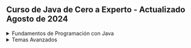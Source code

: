 ## Curso de Java de Cero a Experto - Actualizado Agosto de 2024

<details>
    <summary>Fundamentos de Programación con Java</summary>

### [Fundamentos de Programación con Java]()
<details>
    <summary>Sección 1: Bienvenidos a la Universidad Java</summary>

### [Sección 1: Bienvenidos a la Universidad Java](Seccion01-Bienvenidos-a-la-Universidad-Java)

</details>

<details>
    <summary>Sección 2: Intducción a Java</summary>

### [Sección 2: Intducción a Java](Seccion02-Introduccion-a-Java)
* Introducción a java
* Que es JDK
* Instalación de JDK
* Que es un IDE
* Instalación de Intellij IDEA
* Hola Mundo con Java
* Ejemplo Hola Mundo
* [Reto - Presentate con Java ](Seccion02-Introduccion-a-Java/V09_Reto_Presentate_con_Java/Resolucion_Reto_presentate_Con_Java/src/Presentate.java)
* [Solución - presentate con Java - Presentate en Java ](Seccion02-Introduccion-a-Java/V10_Solucion_Presentate_con_Java/Docs/01-09-00-Solucion-Presentate-UJ.java)
* Instalación de Apache NetBeans
* Solución Hola Mundo con NetBeans
</details>

<details>
    <summary>Sección 3: Variables en Java</summary>

### [Sección 3: Variables en Java](Seccion03-Variables-en-Java)
* Variables en Java
* Ejemplo de Variables en Java
* Manejo de Memoria en Java
* Ejemplo Detalle Libro
* [Reto - Detalle de una Persona](Seccion03-Variables-en-Java/V17_Reto_Detalles_de_una_Persona/src/DetallePersona.java)
* [Solucón - Detalle de una Persona](Seccion03-Variables-en-Java/V18_Solucion_Detalle_de_una_Persona/src/DetallePersona.java)
* Tipos de Datos en Java - Parte 1
* Tipos de Datos en Java - Parte 2
* Reglas de Nombre de Variables en Java
* Ejemplo de Reglas de Nombres de Variables
* [Reto - Detalle de un Producto de una Tienda en Linea](Seccion03-Variables-en-Java/V23_Reto_Detalle_de_un_Producto_de_una_Tienda_en_Linea/src/DetalleProducto.java)
* [Solución Detalle de un Producto de una Tienda en Línea](Seccion03-Variables-en-Java/V24_Solucion_Detalle_de_un_producto_de_una_tienda_en_Linea/src/TiendaLinea.java)
* Tipo VAR en Java
* Ejemplo variables de tipo Var
* Concatenación de cadenas en Java
* Constantes en Java
* [Reto Reserva de Hoteles ](Seccion03-Variables-en-Java/V29_Reserva_de_Hoteles/src/ReservaHotel.java)
* [Solución - Reserva Hotel ](Seccion03-Variables-en-Java/V30_Solucion_Reserva_hoteles/src/ReservaHoteles.java)
</details>

<details>
    <summary>Sección 4: Manejo de Cadenas en Java</summary>

### [Sección 4: Manejo de Cadenas en Java](Seccion04-Manejo-de-cadenas-en-Java)
* Menejo de Cadenas en java
* Ejemplo de Cadenas en Java
* Manejo de Indices
* Inmutabilidad de Cadenas en Java
* Comparación de Cadenas en Java
* Métodos de Cadenas en Java
* Subcadenas en Java
* Busqueda de Subcadenas
* Reemplazar Subcadenas en Java
* Más Concatenación de Cadenas en Java
* Carácteres Especiales en Java
* [Reto Generador de Email ](Seccion04-Manejo-de-cadenas-en-Java/V42_Reto_Generador_de_Emails/src/GeneradorEmail.java)
* [Solución - Generador de Emails ](Seccion04-Manejo-de-cadenas-en-Java/V43_Solucion_Generador_de_Emails/src/GeneradroEmails.java)

</details>

<details>
    <summary>Sección 5: Entrada de datos por consola en Java</summary>

### [Sección 5: Entrada de datos por consola en Java](Seccion05-Entrada-de-datos-por-consola-en-java)
* Clase Scanner y Entrada de Datos
* Leer Tipo de datos en Java
* Conversión Tipos de Datos por Consola
* Ejemplo - Sistema de Empleados
* [Reto - Proyecto Recetas de Cocina](Seccion05-Entrada-de-datos-por-consola-en-java/V48_Reto_Proyecto_Recetas_de_Cocina/src/RecetasCocina.java)
* [Solución - Proyecto Recestas de Cocina ](Seccion05-Entrada-de-datos-por-consola-en-java/V49_Solucion_Proyecto_Recetas_de_Cocina/src/RecetasCocina.java)
* Números Aleatorios - clase Random en Java
* Formateo de Cadenas en Java
* Formateo de Cadenas parte 2
* [Reto - Generador de ID Único ](Seccion05-Entrada-de-datos-por-consola-en-java/V53_Reto_Generador_de_ID_Unico/src/GeneradorIDUnico.java)
* [Solución - Generador de ID Único ](Seccion05-Entrada-de-datos-por-consola-en-java/V54_Solucion_Generador_de_ID_Unico/src/GeneradorIdUnico.java)

</details>

<details>
    <summary>Sección 6: Operadores en Java</summary>

### [Sección 6: Operadores en Java](Seccion06-Operadores-en-java)
* Operadores en Java
* Operadores Aritméticos en Java
* Operadores Unarios en Java
* Operadores de Asignación Simple y Compuestos en Java
* Operadores de Comparación
* Operadores Lógico AND en Java
* Operador Lógico OR en Java 
* Operador Lógico NOT en Java
* [Ejemplo Determinar si un Valor esta dentro de Rango ](Seccion06-Operadores-en-java/V63_Ejemplo_Determinar_si_un_Valor_esta_dentro_de_Rango/src/ValorDentroRango.java)
* [Ejemplo Tienda con Descuento VIP ](Seccion06-Operadores-en-java/V64_Ejemplo_Tienda_con_Descuento_VIP/src/SistemaDescuentosVip.java)
* [Ejemplo Préstamo de Libros ](Seccion06-Operadores-en-java/V65_Ejemplo_Prestamo_de_Libros/src/SistemaPrestamoLibros.java)
* [Ejemplo Valro Fuera de Rango ](Seccion06-Operadores-en-java/V66_Ejemplo_Valor_Fuera_de_Rango/src/RangoVariable.java)
* [Ejemplo - Ticket de Venta ](Seccion06-Operadores-en-java/V67_Ejemplo_Ticket_de_Venta/src/TicketVenta.java)
* [Ejemplo - Ticket de venta Con Descuento ](Seccion06-Operadores-en-java/V68_Ejemplo_Ticket_de_Venta_con_Descuento/src/TicketVenta.java)
* [Reto - Sistema de Autenticación ](Seccion06-Operadores-en-java/V69_Reto_Sistema_de_Autenticacion/src/SistemaAutenticacion.java)
* [Solución - Sistema de Auytenticación ](Seccion06-Operadores-en-java/V70_Solucion_Sistema_de_Autentificacion/src/SistemaAutentificacion.java)
* [Reto - Calcular el Área de un Rectángulo](Seccion06-Operadores-en-java/V71_Reto_Calculo_del_Area_de_un_Rectangulo/src/CalculoRectangulo.java)
* [Solución Cálculo del Área de un Rectángulo ](Seccion06-Operadores-en-java/V72_Solucion_Calculo_del_Area_de_un_Rectangulo/src/CalculoAreaRectangulo.java)
* Precedencia de Operadores en Java

</details>

<details>
    <summary>Sección 7: Sentencias de Decisión en Java</summary>

### [Sección 7: Sentencias de Decisión en Java](Seccion07-Sentencias-de-Decision-en-java)
* Sentencias de Control en Java
* Diagrama de flujo
* Sentencia IF en Java
* Sentencia IF ELSE en java
* Sentencia IF ELSEIF ELSE en Java
* [Ejecución Paso a Paso (Modo Debug)](https://www.udemy.com/course/universidad-java-especialista-en-java-desde-cero-a-master/learn/lecture/44838447#overview)
* [Ejemplo Valor Positivo](Seccion07-Sentencias-de-Decision-en-java/V80_Ejemplo_Valor_Positivo/src/ValorPositivo.java)
* [Reto - Tienda en línea con descuento](Seccion07-Sentencias-de-Decision-en-java/V81_Reto_Tienda_en_Linea_con_Descuento/src/TiendaEnLinea.java)
* [Solución - Tiende en Línea con Descuento ](Seccion07-Sentencias-de-Decision-en-java/V82_Solucion_Tienda_en_Linea_con_Descuento/src/TiendaEnLinea.java)
* [Ejemplo Sistema Bancario ](Seccion07-Sentencias-de-Decision-en-java/V83_Ejemplo_Sistema_Bancario/src/SistemaBancario.java)
* [Ejemplo - Casa de los Espejos ](Seccion07-Sentencias-de-Decision-en-java/V84_Ejemplo_Casa_de_los_Espejos/src/CasaDeLosEspejos.java)
* Operador Ternario en Java
* [Aplicación Salud y Firness ](Seccion07-Sentencias-de-Decision-en-java/V86_Aplicacion_Salud_y_Fitness/src/SaludYFitness.java)
* [Reto - Sistema de Reserva de Hotel ](Seccion07-Sentencias-de-Decision-en-java/V87_Reto_Sistema_de_Reserva_de_Hotel/src/SistemaReservaHotel.java)
* [Solución - Sistema de Reserva de Hotal ](Seccion07-Sentencias-de-Decision-en-java/V88_Solucion_Sistema_de_Reserva_de_Hotel/src/SistemaReservaHotel.java)
* [Reto - Mayor de dos Números ](Seccion07-Sentencias-de-Decision-en-java/V89_Mayor_de_dos_Numeros/src/NumeroMayor.java)
* [Solución - El Mayor de dos números ](Seccion07-Sentencias-de-Decision-en-java/V90_Solucion_Mayor_de_dos_Numeros/src/MayorDeDosNumeros.java)
* [Reto - Estación del año ](Seccion07-Sentencias-de-Decision-en-java/V91_Reto_Estacion_del_Anio/src/EstacionDelAnio.java)
* [Solución - Estación del año ](Seccion07-Sentencias-de-Decision-en-java/V92_Solucion_Estacion_del_Anio/src/EstacionAnio.java)
* Sentencia Switch en Java
* [Ejemplo día de la semana con Switch ](Seccion07-Sentencias-de-Decision-en-java/V94_Ejemplo_dia_de_la_Semana_con_Switch/src/DiaSeamana.java)
* [Día de la semana con Switch Mejorado ](Seccion07-Sentencias-de-Decision-en-java/V95_Dia_de_la_Semana_con_Switch_Mejorado/src/DiaSemana.java)
* [Reto - Estación del año con Switch mejorado ](Seccion07-Sentencias-de-Decision-en-java/V96_Estacion_del_Anio_con_Switch_mejorado/src/EstacionDelAnioMejorado.java)
* [Reto - Sistema de Calificaciones ](Seccion07-Sentencias-de-Decision-en-java/V97_Reto_Sistema_de_Calificaciones/src/SistemaCalificaciones.java)
* [Solución Sistema de Calificaciones ](Seccion07-Sentencias-de-Decision-en-java/V98_Solucion_Sistema_de_Calificaciones/src/SistemaCalificaciones.java)
* [Reto - Sisema de Envios ](Seccion07-Sentencias-de-Decision-en-java/V99_Reto_Sistema_de_envios/src/SistemaEnvios.java)
* [Solucion - Sistema de envio ](Seccion07-Sentencias-de-Decision-en-java/V100_Solucion_Sistema_de_Envios/src/SistemaEnvios.java)
* [Reto - Sistema de Autenticación ](Seccion07-Sentencias-de-Decision-en-java/V101_Reto_Sistema_de_Autenticacion/src/SistemaAutenticacion.java)
* [Solución - Sistema de Autenticación ](Seccion07-Sentencias-de-Decision-en-java/V102_Solucion_Sistema_de_Autenticacion/src/SistemaAutenticacion.java)

</details>

<details>
    <summary>Sección 8: Ciclos en Java</summary>

### [Sección 8: Ciclos en Java](Seccion08-Ciclos-en-java)
* Ciclos en Java
* Ejercicio Ciclo While en Java
* Ejecución paso a paso
* [Ejemplo - Números Pares Ciclo While](Seccion08-Ciclos-en-java/V106_Ejemplo_Numeros_Pares_Ciclo_While/src/NumerosParesConWhile.java)
* Ciclo Do While en java
* [Ejemplo Numeros Inversos con Ciclo Do While](Seccion08-Ciclos-en-java/V108_Numeros_Inversos_con_Ciclo_Do_While/src/NumerosInversosConDoWhile.java)
* [Reto - Números impares](Seccion08-Ciclos-en-java/V109_Reto_Numeros_Impares/src/NumerosImpares.java)
* Ciclo For en java
* [Ciclo For en Java](Seccion08-Ciclos-en-java/V111_Ejemplo_Ciclo_For_en_java/src/CicloFor.java)
* [Ejemplo Números Pares con Ciclo For](Seccion08-Ciclos-en-java/V112_Ejemplo_Numeros_Pares_con_Ciclo_For/src/NumerosParesCicloFor.java)
* [Ejemplo - Suma Acumulativa](Seccion08-Ciclos-en-java/V113_Ejemplo_Suma_Acumulativa/src)
* [Reto Manú Iterativo con Java](Seccion08-Ciclos-en-java/V114_Menu_Iterativo_con_Java/src/SistemaAdministracionCuentas.java)
* [Solución Menú Iterativo con Java](Seccion08-Ciclos-en-java/V114_Menu_Iterativo_con_Java/src/SistemaAdministrativoCuentaSolucion.java)
* [Reto - Cajero Automatico](Seccion08-Ciclos-en-java/V115_Reto_Cajero_Automatico/src/RetoCajeroAutomatico.java)
* [Solución Cajero Autmotaico](Seccion08-Ciclos-en-java/V116_Solucion_Cajero_Automatico/src/CajeroAutomatico.java)
* [Reto - Calculadora en Java ](Seccion08-Ciclos-en-java/V117_Reto_Calculadora_en_Java/src/Calculadora.java)
* [Solución - Calculadora en Java](Seccion08-Ciclos-en-java/V118_Solucion_Calculadora_en_Java/src/SolucionCalculadora.java)
* [Reto - Validación de Password](Seccion08-Ciclos-en-java/V119_Reto_Validacion_de_Password/src/RetoValidacionPassword.java)
* [Solución - Validación de password](Seccion08-Ciclos-en-java/V120_Solucion_Validacion_de_password/src/SolucionValidarPassword.java)
* [Reto - Juego de Adivinanza](Seccion08-Ciclos-en-java/V121_Reto_Juego_de_Adivinanza/src/RetoJuegoAdivinanza.java)
* [Solución - Reto juego de Adivinanzas](Seccion08-Ciclos-en-java/V122_Solucion_Reto_Juego_de_Adivinanza/src/JuegoAdivinanza.java)
* [Ejemplo - Dibujar Triangulo de ateriscos](Seccion08-Ciclos-en-java/V123_Ejemplo_dibujar_Rectangulo/src/DibujaTriangulo.java)

</details>

<details>
    <summary>Sección 9: Arreglos en Java</summary>

### [Sección 9: Arreglos en Java](Seccion09-Arreglos-en-java)
* Arreglos en Java
* Declarar e inicializar Arreglo 
* Modificar Valores de un Arreglo
* Lectura de Valores de un Arreglo
* Sintaxis Simplificada de Arreglos
* Iterar un Arreglo en Java
* Introducir Valores a un Arreglo en 
* [Reto - Promedio de Calificaciones](Seccion09-Arreglos-en-java/V132_Reto_Promedio_de_Calificaciones/src/RetoPromedioCalificaciones.java)
* [Solución - Promedio de Calificaciones](Seccion09-Arreglos-en-java/V133_Solucion_Promedio_de_Calificaciones/src/PromedioCalificaciones.java)

</details>

<details>
    <summary>Seccion 10: Matrices en Java</summary>

### [Seccion 10: Matrices en Java](Seccion10-Matrices-en-Java)
* Que es una Matriz
* Ejemplos
* Recorrer una Matriz 
* Sintaxis simplificada
* [Introducir datos de manera dinámica en una Matriz en Java](Seccion10-Matrices-en-Java/V138_Introducir_Datos_en_una_Matriz_en_Java/src/Matrices.java)
* [Reto - Suma Diagonal de una Matriz](Seccion10-Matrices-en-Java/V139_Reto_Suma_Diagonal_de_una_matriz/src/RetoSumaDiagonal.java)
* [Solución - Suma Diagonal de una matriz](Seccion10-Matrices-en-Java/V140_Solucion_Suma_Diagonal_de_una_Matriz/src/DiagonalMatriz.java)

</details>

<details>
    <summary>Sección 11: Funciones en Java</summary>

### [Sección 11: Funciones en Java](Seccion11-Funciones-en-Java)
* Funciones en Java
* Ejemplo de funciones
* [Ejemplo Función sumar](Seccion11-Funciones-en-Java/V143_Ejemplo_Funcion_Sumar/src/FuncionSumar.java)
* [Ejemplo Función esPar](Seccion11-Funciones-en-Java/V144_Ejemplo_funcion_esPar/src/FuncionEsPar.java)
* Funcion Recursiva
* [Ejemplo Funciones Recursivas](Seccion11-Funciones-en-Java/V146_Ejemplo_Funciones_Recursivas/src/FuncionRecursiva.java)

</details>

<details>
    <summary>Sección 12: Clases y Objetos en Java (POO)</summary>

### [Sección 12: Clases y Objetos en Java (POO)](seccion12-Clases-y-Objetos-en-Java)
* Clases y Objetos en Java
* Creación Clase Persona en Java
* Creación Objeto de tipo Persona
* Clase Arítmetica
* Constructores
* Sobrecarga de constructores
* Operador This
* Paquetes
* Encapsulamiento
* [Ejemplo de Encapsulamiento en java](seccion12-Clases-y-Objetos-en-Java/V156_Ejemplo_de_Encapsulamiento_en_Java/src)
* [Solución - Encapsulamiento Clase Persona](seccion12-Clases-y-Objetos-en-Java/V158_Solucion_Encapsulamiento_Clase_Persona/src/)
* Herencia
* Explicación Herencia parte I - Protected (Creación de Clase padre y Clase Hija)
* Explicación Herencia parte II (Creación de los Objetos de la SuperClase y la SubClase)
* Sobreescritura
* Sobreescritura Palabra Super
* Polimorfismo
* [Ejemplo Polimorfismo en Java + Modificadores de acceso](seccion12-Clases-y-Objetos-en-Java/V165_Ejemplo_Polimorfismo_en_Java/src)
* Clase Object - El padre de todas las Clases
* Método toString()
* Contexto Estático y Dinámico - Concepto de variable Estática.
* [Ejemplo contador de Objetos del tipo Persona](seccion12-Clases-y-Objetos-en-Java/V169_Ejemplo_Contador_de_Objetos_Persona/src/persona/Persona.java)
* [Ejemplo ID Único en Java](seccion12-Clases-y-Objetos-en-Java/V170_Ejemplo_ID_Unico_en_Java/src/persona)
* Método estático
* Proyecto Sistema de Ventas
* [Creación Clase Producto y PruebaVentas - Sistema de Ventas](seccion12-Clases-y-Objetos-en-Java/V173_Creacion_Clase_Producto/src/ventas/Producto.java)
* [Creacion Clase Orden Parte I](seccion12-Clases-y-Objetos-en-Java/V174_Creacion_Clase_Orden_Parte_I/src/ventas)
* [Creacion Clase Orden Parte II](seccion12-Clases-y-Objetos-en-Java/V175_Creacion_Clase_Orden_Parte_II/src/ventas)
* [Proyecto Sistema de Ventas finalizado](seccion12-Clases-y-Objetos-en-Java/V176_Creacion_Clase_Prueba_de_Ventas/src/ventas)
</details>

</details>
<details>
    <summary>Temas Avanzados</summary>

### [Temas Avanzados]()
<details>
    <summary>Sección 13: Temas Avanzados</summary>
    
### [Sección 13: Temas Avanzados](Seccion13-Temas-Avanzados-de-Java)
* Argumentos Variables en Java
* Ciclo ForEach
* Clases Abstractas
* Interfaces
* JavaBeans
* Manejo de Excepciones
* Menejo de Excepciontes, Try Catch y Finaly
* Colecciones
* Listas
* Definir el tipo de dato que almacena la List
* Funciones Lambda
* Métodos de Referencia para imprimir Listas
* Sets
* Mapas
* [Planteo Proyecto de Maquina de Snack](Seccion13-Temas-Avanzados-de-Java/V197_Maquina_de_Snack_Parte_IV/src/maquina_snacks)
    - Clase común
    - Clase Static
    - Captura de errores
    - Bucles, condicionales
    - Ingreso de datos por consola
</details>

<details>
    <summary>Sección 14: Manejos de Archivos en Java</summary>

### [Sección 14: Manejo de Archivos en Java](Seccion14-Manejo-de-Archivos-en-Java)
* Crear un archivo
* Leer un archivo linea a linea
* Leer todas las lineas de una sola vez
* Escribir a un archivo
* Creación de Capas en la App Maquina de Snacks
* Creando la la Interface de Servicios.
* Creación servicios Snacks con Manejo de Archivos
* Agregar Snacks Iniciales al Archivo

</details>